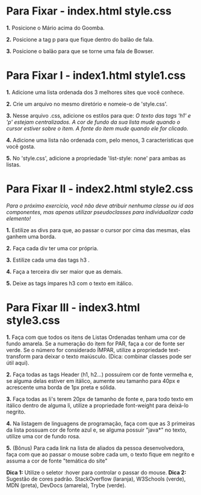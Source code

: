 # Para Fixar - index.html style.css

**1.** Posicione o Mário acima do Goomba.

**2.** Posicione a tag p para que fique dentro do balão de fala.

**3.** Posicione o balão para que se torne uma fala de Bowser.


# Para Fixar I - index1.html style1.css

**1.** Adicione uma lista ordenada dos 3 melhores sites que você conhece.

**2.** Crie um arquivo no mesmo diretório e nomeie-o de 'style.css'.

**3.** Nesse arquivo .css, adicione os estilos para que:
_O texto das tags 'h1' e 'p' estejam centralizados._
_A cor de fundo da sua lista mude quando o cursor estiver sobre o item._
_A fonte do item mude quando ele for clicado._

**4.** Adicione uma lista não ordenada com, pelo menos, 3 características que você gosta.

**5.** No 'style.css', adicione a propriedade 'list-style: none' para ambas as listas.


# Para Fixar II - index2.html style2.css
_Para o próximo exercício, você não deve atribuir nenhuma classe ou id aos componentes, mas apenas utilizar pseudoclasses para individualizar cada elemento!_

**1.** Estilize as divs para que, ao passar o cursor por cima das mesmas, elas ganhem uma borda.

**2.** Faça cada div ter uma cor própria.

**3.** Estilize cada uma das tags h3 .

**4.** Faça a terceira div ser maior que as demais.

**5.** Deixe as tags ímpares h3 com o texto em itálico.


# Para Fixar III - index3.html style3.css

**1.** Faça com que todos os itens de Listas Ordenadas tenham uma cor de fundo amarela. Se a numeração do item for PAR, faça a cor de fonte ser verde. Se o número for considerado ÍMPAR, utilize a propriedade text-transform para deixar o texto maiúsculo. (Dica: combinar classes pode ser útil aqui).

**2.** Faça todas as tags Header (h1, h2...) possuírem cor de fonte vermelha e, se alguma delas estiver em itálico, aumente seu tamanho para 40px e acrescente uma borda de 1px preta e sólida.

**3.** Faça todas as li's terem 20px de tamanho de fonte e, para todo texto em itálico dentro de alguma li, utilize a propriedade font-weight para deixá-lo negrito.

**4.** Na listagem de linguagens de programação, faça com que as 3 primeiras da lista possuam cor de fonte azul e, se alguma possuir "java*" no texto, utilize uma cor de fundo rosa.

**5.** (Bônus) Para cada link na lista de aliados da pessoa desenvolvedora, faça com que ao passar o mouse sobre cada um, o texto fique em negrito e assuma a cor de fonte "temática do site"

**Dica 1:** Utilize o seletor :hover para controlar o passar do mouse.
**Dica 2:** Sugestão de cores padrão. StackOverflow (laranja), W3Schools (verde), MDN (preta), DevDocs (amarela), Trybe (verde).